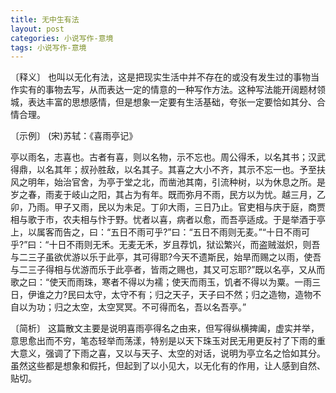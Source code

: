 ```yaml
---
title: 无中生有法
layout: post
categories: 小说写作-意境
tags: 小说写作-意境
---
```


〔释义〕 也叫以无化有法，这是把现实生活中并不存在的或没有发生过的事物当作实有的事物去写，从而表达一定的情意的一种写作方法。这种写法能开阔题材领城，表达丰富的思想感情，但是想象一定要有生活基础，夸张一定要恰如其分、合情合理。

〔示例〕 (宋)苏轼：《喜雨亭记》

亭以雨名，志喜也。古者有喜，则以名物，示不忘也。周公得禾，以名其书；汉武得鼎，以名其年；叔孙胜敌，以名其子。其喜之大小不齐，其示不忘一也。予至扶风之明年，始治官舍，为亭于堂之北，而凿池其南，引流种树，以为休息之所。是岁之春，雨麦于岐山之阳，其占为有年。既而弥月不雨，民方以为忧。越三月，乙卯，乃雨。甲子又雨，民以为未足。丁卯大雨，三日乃止。官吏相与庆于庭，商贾相与歌于市，农夫相与忭于野。忧者以喜，病者以愈，而吾亭适成。于是举酒于亭上，以属客而告之，曰：“五日不雨可乎?”曰：“五日不雨则无麦。”“十日不雨可乎?”曰：“十日不雨则无禾。无麦无禾，岁且荐饥，狱讼繁兴，而盗贼滋炽，则吾与二三子虽欲优游以乐于此亭，其可得耶?今天不遗斯民，始旱而赐之以雨，使吾与二三子得相与优游而乐于此亭者，皆雨之赐也，其又可忘耶?”既以名亭，又从而歌之曰：“使天而雨珠，寒者不得以为襦；使天而雨玉，饥者不得以为粟。一雨三日，伊谁之力?民曰太守，太守不有；归之天子，天子曰不然；归之造物，造物不自以为功；归之太空，太空冥冥。不可得而名，吾以名吾亭。” 

〔简析〕 这篇散文主要是说明喜雨亭得名之由来，但写得纵横捭阖，虚实并举，意思愈出而不穷，笔态轻举而荡漾，特别是以天下珠玉对民无用更反衬了下雨的重大意义，强调了下雨之喜，又以与天子、太空的对话，说明为亭立名之恰如其分。虽然这些都是想象和假托，但起到了以小见大，以无化有的作用，让人感到自然、贴切。 
